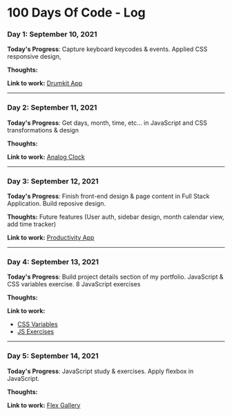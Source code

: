 # 100 Days Of Code - Log

### Day 1: September 10, 2021

**Today's Progress**: Capture keyboard keycodes & events. Applied CSS responsive design,

**Thoughts:**

**Link to work:** [Drumkit App](https://codesandbox.io/embed/day-1-javascript30-challenge-4l0wm?autoresize=1&fontsize=14&hidenavigation=1&theme=dark&view=preview)

***

### Day 2: September 11, 2021

**Today's Progress**: Get days, month, time, etc... in JavaScript and CSS transformations & design

**Thoughts:**

**Link to work:** [Analog Clock](https://codesandbox.io/embed/day-2-javascript30-challenge-5sftm?autoresize=1&fontsize=14&hidenavigation=1&theme=dark&view=previewm)

***

### Day 3: September 12, 2021

**Today's Progress**: Finish front-end design & page content in Full Stack Application. Build reposive design.

**Thoughts:** Future features (User auth, sidebar design, month calendar view, add time tracker)

**Link to work:** [Productivity App](https://productivity-track-in.herokuapp.com/)

***

### Day 4: September 13, 2021

**Today's Progress**: Build project details section of my portfolio. JavaScript & CSS variables exercise. 8 JavaScript exercises

**Thoughts:** 

**Link to work:** 

- [CSS Variables](https://codesandbox.io/embed/day-3-javascript30-challenge-uh5tz?autoresize=1&fontsize=14&hidenavigation=1&theme=dark&view=preview)
- [JS Exercises](https://codesandbox.io/embed/day-4-javascript30-challenge-9yk81?autoresize=1&fontsize=14&hidenavigation=1&theme=dark&view=preview)

***

### Day 5: September 14, 2021

**Today's Progress**: JavaScript study & exercises. Apply flexbox in JavaScript.

**Thoughts:** 

**Link to work:** [Flex Gallery](https://codesandbox.io/embed/day-5-javascript30-challenge-g70ly?autoresize=1&fontsize=14&hidenavigation=1&theme=dark&view=preview)
